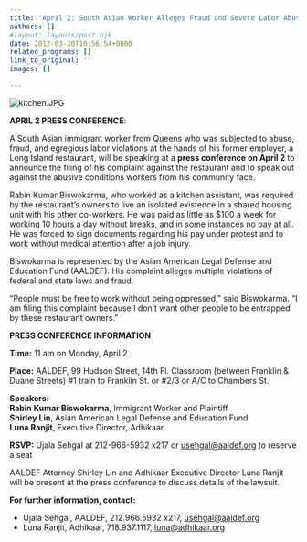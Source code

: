 ```yaml
---
title: 'April 2: South Asian Worker Alleges Fraud and Severe Labor Abuse Against Restaurant'
authors: []
#layout: layouts/post.njk
date: 2012-03-30T10:56:54+0000
related_programs: []
link_to_original: ''
images: []

---
```

![kitchen.JPG](/uploads/kitchen.JPG)

**APRIL 2 PRESS CONFERENCE**:

A South Asian immigrant worker from Queens who was subjected to abuse, fraud, and egregious labor violations at the hands of his former employer, a Long Island restaurant, will be speaking at a **press conference on April 2** to announce the filing of his complaint against the restaurant and to speak out against the abusive conditions workers from his community face.

Rabin Kumar Biswokarma, who worked as a kitchen assistant, was required by the restaurant’s owners to live an isolated existence in a shared housing unit with his other co-workers. He was paid as little as $100 a week for working 10 hours a day without breaks, and in some instances no pay at all. He was forced to sign documents regarding his pay under protest and to work without medical attention after a job injury.

Biswokarma is represented by the Asian American Legal Defense and Education Fund (AALDEF). His complaint alleges multiple violations of federal and state laws and fraud.

“People must be free to work without being oppressed,” said Biswokarma. “I am filing this complaint because I don’t want other people to be entrapped by these restaurant owners.”

**PRESS CONFERENCE INFORMATION**

**Time:** 11 am on Monday, April 2

**Place:** AALDEF, 99 Hudson Street, 14th Fl. Classroom  (between Franklin & Duane Streets) #1 train to Franklin St. or #2/3 or A/C to Chambers St.

**Speakers:**    
**Rabin Kumar Biswokarma**, Immigrant Worker and Plaintiff  
**Shirley Lin**, Asian American Legal Defense and Education Fund  
**Luna Ranjit**, Executive Director, Adhikaar

**RSVP:** Ujala Sehgal at 212-966-5932 x217 or [usehgal@aaldef.org](https://mailto:usehgal@aaldef.org/) to reserve a seat

AALDEF Attorney Shirley Lin and Adhikaar Executive Director Luna Ranjit will be present at the press conference to discuss details of the lawsuit.

**For further information, contact:**

* Ujala Sehgal, AALDEF, 212.966.5932 x217, [usehgal@aaldef.org](mailto:usehgal@aaldef.org)
* Luna Ranjit, Adhikaar, 718.937.1117, [luna@adhikaar.org](mailto:luna@adhikaar.org)
